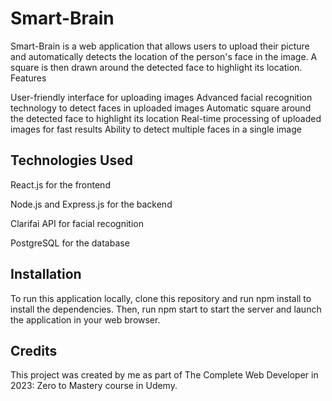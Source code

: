 # Smart-Brain

Smart-Brain is a web application that allows users to upload their picture and automatically detects the location of the person's face in the image. A square is then drawn around the detected face to highlight its location.
Features

User-friendly interface for uploading images
Advanced facial recognition technology to detect faces in uploaded images
Automatic square around the detected face to highlight its location
Real-time processing of uploaded images for fast results
Ability to detect multiple faces in a single image

## Technologies Used

React.js for the frontend

Node.js and Express.js for the backend

Clarifai API for facial recognition

PostgreSQL for the database

## Installation

To run this application locally, clone this repository and run npm install to install the dependencies. Then, run npm start to start the server and launch the application in your web browser.

## Credits

This project was created by me as part of The Complete Web Developer in 2023: Zero to Mastery course in Udemy.
